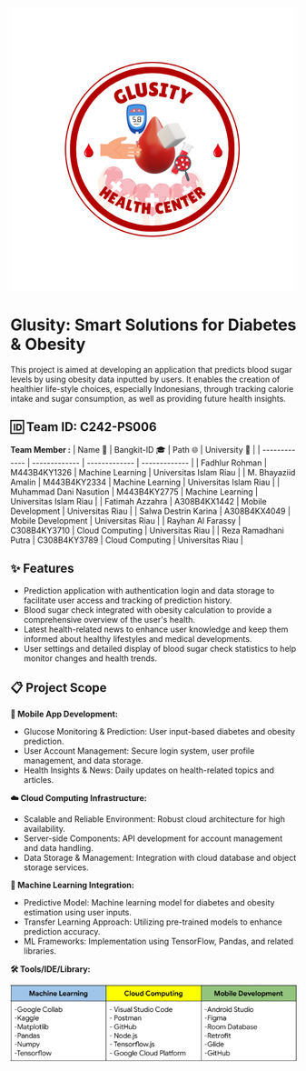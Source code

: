![](glusity.png)
# Glusity: Smart Solutions for Diabetes & Obesity 
This project is aimed at developing an application that predicts blood sugar levels by using obesity data inputted by users. It enables the creation of healthier life-style choices, especially Indonesians, through tracking calorie intake and sugar consumption, as well as providing future health insights.

## 🆔 Team ID: C242-PS006 
**Team Member :**
| Name 👤                        | Bangkit-ID 🎓 | Path 🌐           | University 🏫                                        |
| -------------                   | ------------- | -------------      | -------------                                        |
| Fadhlur Rohman                  | M443B4KY1326  | Machine Learning   | Universitas Islam Riau                               |
| M. Bhayaziid Amalin             | M443B4KY2334  | Machine Learning   | Universitas Islam Riau                               |
| Muhammad Dani Nasution          | M443B4KY2775  | Machine Learning   | Universitas Islam Riau                               |
| Fatimah Azzahra                 | A308B4KX1442  | Mobile Development | Universitas Riau                                     |
| Salwa Destrin Karina            | A308B4KX4049  | Mobile Development | Universitas Riau                                     |
| Rayhan Al Farassy               | C308B4KY3710  | Cloud Computing    | Universitas Riau                                     |
| Reza Ramadhani Putra            | C308B4KY3789  | Cloud Computing    | Universitas Riau                                     |


## ✨ Features  
- Prediction application with authentication login and data storage to facilitate user access and tracking of prediction history.
- Blood sugar check integrated with obesity calculation to provide a comprehensive overview of the user's health.
- Latest health-related news to enhance user knowledge and keep them informed about healthy lifestyles and medical developments.
- User settings and detailed display of blood sugar check statistics to help monitor changes and health trends.

## 📋 Project Scope 
**📱 Mobile App Development:** 
- Glucose Monitoring & Prediction: User input-based diabetes and obesity prediction.
- User Account Management: Secure login system, user profile management, and data storage.
- Health Insights & News: Daily updates on health-related topics and articles.

**☁️ Cloud Computing Infrastructure:** 
- Scalable and Reliable Environment: Robust cloud architecture for high availability.
- Server-side Components: API development for account management and data handling.
- Data Storage & Management: Integration with cloud database and object storage services.

**🤖 Machine Learning Integration:** 
- Predictive Model: Machine learning model for diabetes and obesity estimation using user inputs.
- Transfer Learning Approach: Utilizing pre-trained models to enhance prediction accuracy.
- ML Frameworks: Implementation using TensorFlow, Pandas, and related libraries.

**🛠️ Tools/IDE/Library:** 

![](tools.png)
